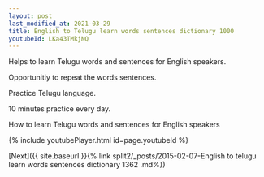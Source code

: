 ```yaml
---
layout: post
last_modified_at: 2021-03-29
title: English to Telugu learn words sentences dictionary 1000 
youtubeId: LKa43TMkjNQ
---
```

 
 
Helps to learn Telugu words and sentences for English speakers.

Opportunitiy to repeat the words sentences. 

Practice Telugu language. 
 
10 minutes practice every day. 
 
How to learn Telugu words and sentences for English speakers 
 
{% include youtubePlayer.html id=page.youtubeId %}
 
 
[Next]({{ site.baseurl }}{% link  split2/_posts/2015-02-07-English to telugu learn words sentences dictionary 1362 .md%})
 
